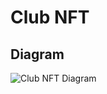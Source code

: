 # Club NFT

## Diagram
![Club NFT Diagram](https://raw.githubusercontent.com/rumble-kong-league/club-nft/0cf280b59f68989943476f8b83d9809f543950c1/src/assets/club-nft-diagram.png)
